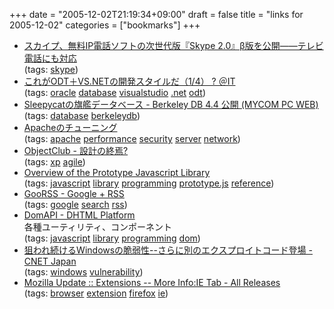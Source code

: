 +++
date = "2005-12-02T21:19:34+09:00"
draft = false
title = "links for 2005-12-02"
categories = ["bookmarks"]
+++

<ul>
	<li>
		<div><a href="http://ascii24.com/news/i/soft/article/2005/12/01/659344-000.html">スカイプ、無料IP電話ソフトの次世代版『Skype 2.0』β版を公開――テレビ電話にも対応</a></div>
		<div>(tags: <a href="http://del.icio.us/nobu666/skype">skype</a>)</div>
	</li>
	<li>
		<div><a href="http://www.atmarkit.co.jp/fdb/rensai/ora_dotnet02/ora_dotnet02_1.html">これがODT＋VS.NETの開発スタイルだ（1/4） ? ＠IT</a></div>
		<div>(tags: <a href="http://del.icio.us/nobu666/oracle">oracle</a> <a href="http://del.icio.us/nobu666/database">database</a> <a href="http://del.icio.us/nobu666/visualstudio">visualstudio</a> <a href="http://del.icio.us/nobu666/.net">.net</a> <a href="http://del.icio.us/nobu666/odt">odt</a>)</div>
	</li>
	<li>
		<div><a href="http://pcweb.mycom.co.jp/news/2005/12/01/025.html">Sleepycatの旗艦データベース - Berkeley DB 4.4 公開 (MYCOM PC WEB)</a></div>
		<div>(tags: <a href="http://del.icio.us/nobu666/database">database</a> <a href="http://del.icio.us/nobu666/berkeleydb">berkeleydb</a>)</div>
	</li>
	<li>
		<div><a href="http://tech.bayashi.net/svr/doc/apache/tune.html">Apacheのチューニング</a></div>
		<div>(tags: <a href="http://del.icio.us/nobu666/apache">apache</a> <a href="http://del.icio.us/nobu666/performance">performance</a> <a href="http://del.icio.us/nobu666/security">security</a> <a href="http://del.icio.us/nobu666/server">server</a> <a href="http://del.icio.us/nobu666/network">network</a>)</div>
	</li>
	<li>
		<div><a href="http://www.objectclub.jp/community/XP-jp/xp_relate/isdesigndead">ObjectClub - 設計の終焉?</a></div>
		<div>(tags: <a href="http://del.icio.us/nobu666/xp">xp</a> <a href="http://del.icio.us/nobu666/agile">agile</a>)</div>
	</li>
	<li>
		<div><a href="http://blogs.ebusiness-apps.com/jordan/pages/Prototype%20Library%20Info.htm">Overview of the Prototype Javascript Library</a></div>
		<div>(tags: <a href="http://del.icio.us/nobu666/javascript">javascript</a> <a href="http://del.icio.us/nobu666/library">library</a> <a href="http://del.icio.us/nobu666/programming">programming</a> <a href="http://del.icio.us/nobu666/prototype.js">prototype.js</a> <a href="http://del.icio.us/nobu666/reference">reference</a>)</div>
	</li>
	<li>
		<div><a href="http://www.upcome.com/goorss/">GooRSS - Google + RSS</a></div>
		<div>(tags: <a href="http://del.icio.us/nobu666/google">google</a> <a href="http://del.icio.us/nobu666/search">search</a> <a href="http://del.icio.us/nobu666/rss">rss</a>)</div>
	</li>
	<li>
		<div><a href="http://www.domapi.com/">DomAPI - DHTML Platform</a></div>
		<div>各種ユーティリティ、コンポーネント</div>
		<div>(tags: <a href="http://del.icio.us/nobu666/javascript">javascript</a> <a href="http://del.icio.us/nobu666/library">library</a> <a href="http://del.icio.us/nobu666/programming">programming</a> <a href="http://del.icio.us/nobu666/dom">dom</a>)</div>
	</li>
	<li>
		<div><a href="http://japan.cnet.com/news/sec/story/0,2000050480,20092049,00.htm?ref=rss">狙われ続けるWindowsの脆弱性--さらに別のエクスプロイトコード登場 - CNET Japan</a></div>
		<div>(tags: <a href="http://del.icio.us/nobu666/windows">windows</a> <a href="http://del.icio.us/nobu666/vulnerability">vulnerability</a>)</div>
	</li>
	<li>
		<div><a href="https://addons.mozilla.org/extensions/moreinfo.php?application=firefox&amp;id=1419">Mozilla Update :: Extensions -- More Info:IE Tab - All Releases</a></div>
		<div>(tags: <a href="http://del.icio.us/nobu666/browser">browser</a> <a href="http://del.icio.us/nobu666/extension">extension</a> <a href="http://del.icio.us/nobu666/firefox">firefox</a> <a href="http://del.icio.us/nobu666/ie">ie</a>)</div>
	</li>
</ul>

